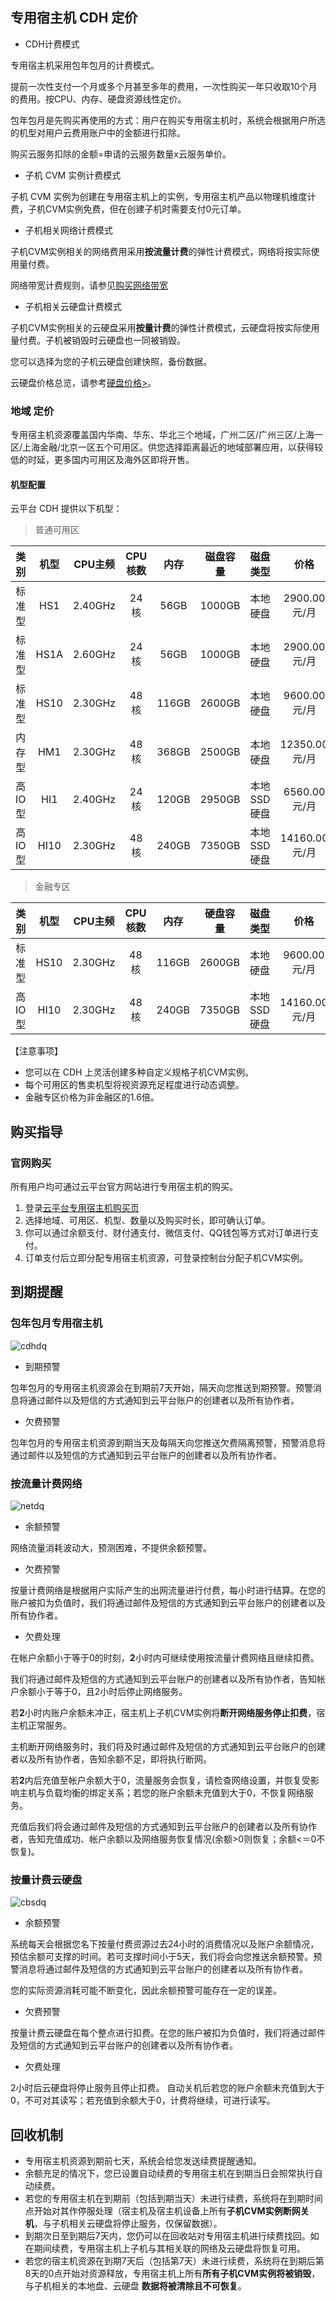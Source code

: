 ## 专用宿主机 CDH 定价

- CDH计费模式

专用宿主机采用包年包月的计费模式。

提前一次性支付一个月或多个月甚至多年的费用，一次性购买一年只收取10个月的费用。按CPU、内存、硬盘资源线性定价。

包年包月是先购买再使用的方式：用户在购买专用宿主机时，系统会根据用户所选的机型对用户云费用账户中的金额进行扣除。

购买云服务扣除的金额=申请的云服务数量x云服务单价。

- 子机 CVM 实例计费模式

子机 CVM 实例为创建在专用宿主机上的实例，专用宿主机产品以物理机维度计费，子机CVM实例免费，但在创建子机时需要支付0元订单。

- 子机相关网络计费模式

子机CVM实例相关的网络费用采用**按流量计费**的弹性计费模式，网络将按实际使用量付费。

网络带宽计费规则，请参见[购买网络带宽](/doc/product/439/6830)

- 子机相关云硬盘计费模式

子机CVM实例相关的云硬盘采用**按量计费**的弹性计费模式，云硬盘将按实际使用量付费。子机被销毁时云硬盘也一同被销毁。

您可以选择为您的子机云硬盘创建快照，备份数据。

云硬盘价格总览，请参考[硬盘价格>](/doc/product/439/6797)。

### 地域 定价

专用宿主机资源覆盖国内华南、华东、华北三个地域，广州二区/广州三区/上海一区/上海金融/北京一区五个可用区。供您选择距离最近的地域部署应用，以获得较低的时延，更多国内可用区及海外区即将开售。

#### 机型配置

云平台 CDH 提供以下机型：

> 普通可用区

|  类别  |  机型  |  CPU主频  | CPU核数 |  内存   |  磁盘容量  |  磁盘类型   |     价格      |
| :--: | :--: | :-----: | :---: | :---: | :----: | :-----: | :---------: |
| 标准型  | HS1  | 2.40GHz |  24核  | 56GB  | 1000GB |  本地硬盘   | 2900.00元/月  |
| 标准型  | HS1A | 2.60GHz |  24核  | 56GB  | 1000GB |  本地硬盘   | 2900.00元/月  |
| 标准型  | HS10 | 2.30GHz |  48核  | 116GB | 2600GB |  本地硬盘   | 9600.00元/月  |
| 内存型  | HM1  | 2.30GHz |  48核  | 368GB | 2500GB |  本地硬盘   | 12350.00元/月 |
| 高IO型 | HI1  | 2.40GHz |  24核  | 120GB | 2950GB | 本地SSD硬盘 | 6560.00元/月  |
| 高IO型 | HI10 | 2.30GHz |  48核  | 240GB | 7350GB | 本地SSD硬盘 | 14160.00元/月 |

> 金融专区

|  类别  |  机型  |  CPU主频  | CPU核数 |  内存   |  硬盘容量  |  磁盘类型   |     价格      |
| :--: | :--: | :-----: | :---: | :---: | :----: | :-----: | :---------: |
| 标准型  | HS10 | 2.30GHz |  48核  | 116GB | 2600GB |  本地硬盘   | 9600.00元/月  |
| 高IO型 | HI10 | 2.30GHz |  48核  | 240GB | 7350GB | 本地SSD硬盘 | 14160.00元/月 |

【注意事项】

* 您可以在 CDH 上灵活创建多种自定义规格子机CVM实例。
* 每个可用区的售卖机型将视资源充足程度进行动态调整。
* 金融专区价格为非金融区的1.6倍。

## 购买指导

### 官网购买

所有用户均可通过云平台官方网站进行专用宿主机的购买。

1. 登录[云平台专用宿主机购买页](https://buy.tce.fsphere.cn/cdh)
2. 选择地域、可用区、机型、数量以及购买时长，即可确认订单。
3. 你可以通过余额支付、财付通支付、微信支付、QQ钱包等方式对订单进行支付。
4. 订单支付后立即分配专用宿主机资源，可登录控制台分配子机CVM实例。

## 到期提醒

### 包年包月专用宿主机

![cdhdq](http://imgcache.tcecqpoc.fsphere.cn/image/mc.qcloudimg.com/static/img/6db78edb3d692f865cf9b6e634c9dfba/image.png)

- 到期预警

包年包月的专用宿主机资源会在到期前7天开始，隔天向您推送到期预警。预警消息将通过邮件以及短信的方式通知到云平台账户的创建者以及所有协作者。

- 欠费预警

包年包月的专用宿主机资源到期当天及每隔天向您推送欠费隔离预警，预警消息将通过邮件以及短信的方式通知到云平台账户的创建者以及所有协作者。


### 按流量计费网络

![netdq](http://imgcache.tcecqpoc.fsphere.cn/image/mc.qcloudimg.com/static/img/3c1469541cb231b8b6ce32eb65fa8cca/image.png)

- 余额预警

网络流量消耗波动大，预测困难，不提供余额预警。

- 欠费预警

按量计费网络是根据用户实际产生的出网流量进行付费，每小时进行结算。在您的账户被扣为负值时，我们将通过邮件及短信的方式通知到云平台账户的创建者以及所有协作者。

- 欠费处理

在帐户余额小于等于0的时刻，**2**小时内可继续使用按流量计费网络且继续扣费。

  我们将通过邮件及短信的方式通知到云平台账户的创建者以及所有协作者，告知帐户余额小于等于0，且2小时后停止网络服务。

若**2**小时内账户余额未冲正，宿主机上子机CVM实例将**断开网络服务停止扣费**，宿主机正常服务。

  主机断开网络服务时，我们将及时通过邮件及短信的方式通知到云平台账户的创建者以及所有协作者，告知余额不足，即将执行断网。

若**2**内后充值至帐户余额大于0，流量服务会恢复，请检查网络设置，并恢复受影响主机与负载均衡的绑定关系；若您的账户余额未充值到大于0，不恢复网络服务。

充值后我们将会通过邮件及短信的方式通知到云平台账户的创建者以及所有协作者，告知充值成功、帐户余额以及网络服务恢复情况(余额>0则恢复；余额<＝0不恢复)。

### 按量计费云硬盘

![cbsdq](http://imgcache.tcecqpoc.fsphere.cn/image/mc.qcloudimg.com/static/img/f9d2f2e6808c7d1e458e70e8d1678c5d/image.png)

- 余额预警

系统每天会根据您名下按量付费资源过去24小时的消费情况以及账户余额情况，预估余额可支撑的时间。若可支撑时间小于5天，我们将会向您推送余额预警。预警消息将通过邮件及短信的方式通知到云平台账户的创建者以及所有协作者。

您的实际资源消耗可能不断变化，因此余额预警可能存在一定的误差。

- 欠费预警

按量计费云硬盘在每个整点进行扣费。在您的账户被扣为负值时，我们将通过邮件及短信的方式通知到云平台账户的创建者以及所有协作者。

- 欠费处理

2小时后云硬盘将停止服务且停止扣费。
自动关机后若您的账户余额未充值到大于0，不可对其读写；若充值到余额大于0，计费将继续，可进行读写。


## 回收机制

- 专用宿主机资源到期前七天，系统会给您发送续费提醒通知。
- 余额充足的情况下，您已设置自动续费的专用宿主机在到期当日会照常执行自动续费。
- 若您的专用宿主机在到期前（包括到期当天）未进行续费，系统将在到期时间点开始对其作停服处理（宿主机及宿主机设备上所有**子机CVM实例断网关机**，与子机相关云硬盘将停止服务，仅保留数据）。
- 到期次日至到期后7天内，您仍可以在回收站对专用宿主机进行续费找回。如在期间续费，专用宿主机上子机与其相关联的网络及云硬盘将恢复可用。
- 若您的宿主机资源在到期7天后（包括第7天）未进行续费，系统将在到期后第8天的0点开始对资源释放，专用宿主机上所有**所有子机CVM实例将被销毁**，与子机相关的本地盘、云硬盘 **数据将被清除且不可恢复**。
